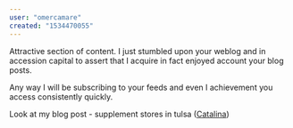 ```yaml
---
user: "omercamare"
created: "1534470055"
---
```


Attractive section of content. I just stumbled upon your weblog and in accession capital to assert that 
I acquire in fact enjoyed account your blog posts.

Any way I will be subscribing to your feeds and even I achievement you access consistently quickly.


Look at my blog post - supplement stores in tulsa 
(<a href="http://fitnessaddict.wikidot.com/blog:1">Catalina</a>)
